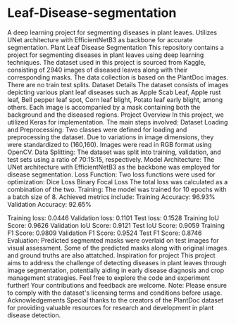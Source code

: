 # Leaf-Disease-segmentation
A deep learning project for segmenting diseases in plant leaves. Utilizes UNet architecture with EfficientNetB3 as backbone for accurate segmentation.
Plant Leaf Disease Segmentation
This repository contains a project for segmenting diseases in plant leaves using deep learning techniques. The dataset used in this project is sourced from Kaggle, consisting of 2940 images of diseased leaves along with their corresponding masks. The data collection is based on the PlantDoc images. There are no train test splits.
Dataset Details
The dataset consists of images depicting various plant leaf diseases such as Apple Scab Leaf, Apple rust leaf, Bell pepper leaf spot, Corn leaf blight, Potato leaf early blight, among others. Each image is accompanied by a mask containing both the background and the diseased regions.
Project Overview
In this project, we utilized Keras for implementation. The main steps involved:
Dataset Loading and Preprocessing: Two classes were defined for loading and preprocessing the dataset. Due to variations in image dimensions, they were standardized to (160,160). Images were read in RGB format using OpenCV.
Data Splitting: The dataset was split into training, validation, and test sets using a ratio of 70:15:15, respectively.
Model Architecture: The UNet architecture with EfficientNetB3 as the backbone was employed for disease segmentation.
Loss Function: Two loss functions were used for optimization:
Dice Loss
Binary Focal Loss
The total loss was calculated as a combination of the two.
Training: The model was trained for 10 epochs with a batch size of 8. Achieved metrics include:
Training Accuracy: 96.93%
Validation Accuracy: 92.65%

Training loss: 0.0446
Validation loss: 0.1101
Test loss: 0.1528
Training IoU Score: 0.9626
Validation IoU Score: 0.9121
Test IoU Score: 0.9059
Training F1 Score: 0.9809
Validation F1 Score: 0.9524
Test F1 Score: 0.8746
Evaluation: Predicted segmented masks were overlaid on test images for visual assessment. Some of the predicted masks along with original images and ground truths are also attatched.
Inspiration for project
This project aims to address the challenge of detecting diseases in plant leaves through image segmentation, potentially aiding in early disease diagnosis and crop management strategies.
Feel free to explore the code and experiment further! Your contributions and feedback are welcome.
Note: Please ensure to comply with the dataset's licensing terms and conditions before usage.
Acknowledgements
Special thanks to the creators of the PlantDoc dataset for providing valuable resources for research and development in plant disease detection.


